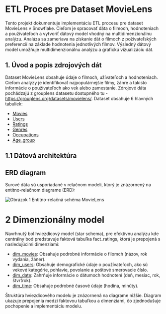 # ETL Proces pre Dataset MovieLens

Tento projekt dokumentuje implementáciu ETL procesu pre dataset MovieLens v Snowflake. Cieľom je spracovať dáta o filmoch, hodnoteniach a používateľoch a vytvoriť dátový model vhodný na multidimenzionálnu analýzu. Analáza sa zameriava na získanie dát o filmoch z požívateľských preferencií na základe hodnotenia jednotlivých filmov. Výsledný dátový model umožňuje multidimenzionálnu analýzu a grafickú vizualizáciu dát.

## 1. Úvod a popis zdrojových dát
Dataset MovieLens obsahuje údaje o filmoch, užívateľoch a hodnoteniach. Cieľom analýzy je identifikovať najpopulárnejšie filmy, žánre a takisto informácie o používateľoch ako vek alebo zamestanie.
Zdrojové dáta pochádzajú z grouplens datasetu dostupného tu - https://grouplens.org/datasets/movielens/. Dataset obsahuje 6 hlavných tabuliek:

- [Movies](#movies)
- [Users](#users)
- [Ratings](#ratings)
- [Genres](#genres)
- [Occupations](#occupations)
- [Age_group](#age_group)

 ## 1.1 Dátová architektúra

 ## ERD diagram
 Surové dáta sú usporiadané v relačnom modeli, ktorý je znázornený na entitno-relačnom diagrame (ERD):
 
![Obrázok 1 Entitno-relačná schéma MovieLens](https://github.com/user-attachments/assets/b35ae0ce-a0df-479f-a020-f2819d54e47e)

# 2 Dimenzionálny model
Navrhnutý bol hviezdicový model (star schema), pre efektívnu analýzu kde centrálny bod predstavuje faktová tabuľka fact_ratings, ktorá je prepojená s nasledujúcimi dimenziami:

- [dim_movies](dim_movies): Obsahuje podrobné informácie o filomch (názov, rok vydania, žáner).
- [dim_users](dim_users): Obsahuje demografické údaje o používateľoch, ako sú vekové kategórie, pohlavie, povolanie a poštové smerovacie číslo.
- [dim_date](dim_date): Zahrňuje informácie o dátumoch hodnotení (deň, mesiac, rok, štvrťrok).
- [dim_time](dim_time): Obsahuje podrobné časové údaje (hodina, minúty).

  
Štruktúra hviezdicového modelu je znázornená na diagrame nižšie. Diagram ukazuje prepojenia medzi faktovou tabuľkou a dimenziami, čo zjednodušuje pochopenie a implementáciu modelu.


